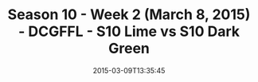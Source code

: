 ---
title: Season 10 - Week 2 (March 8, 2015) - DCGFFL - S10 Lime vs S10 Dark Green
teams-score:
- team: _teams/s10-lime.md
  score: 27
- team: _teams/s10-dark-green.md
  score: 23
mvp: Kevin Smiffy (Lime), Peter Pham (Dark Green)
game-ball: N/A
season: 10
week: 2
date: '2015-03-09T13:35:45'
pageid: season-10-week-2-4429-vs-4421
---